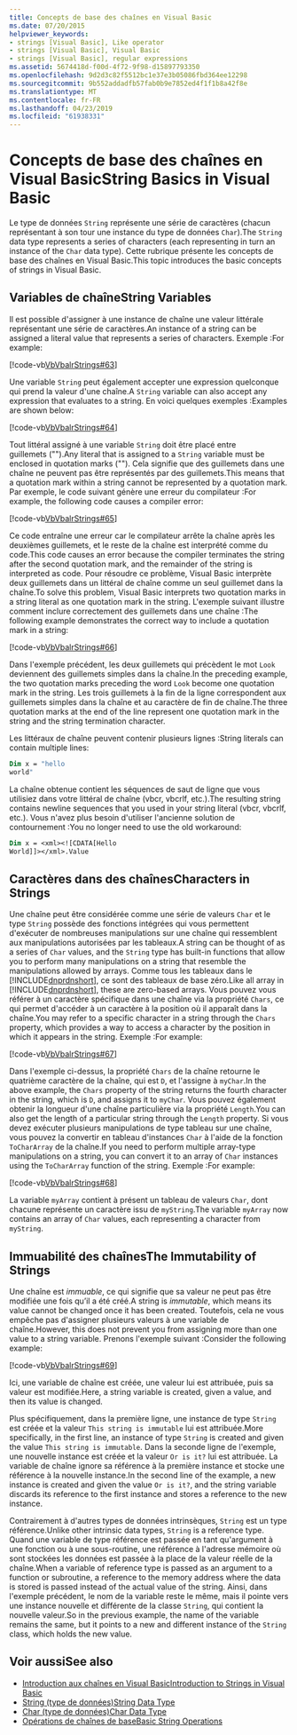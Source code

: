 ```yaml
---
title: Concepts de base des chaînes en Visual Basic
ms.date: 07/20/2015
helpviewer_keywords:
- strings [Visual Basic], Like operator
- strings [Visual Basic], Visual Basic
- strings [Visual Basic], regular expressions
ms.assetid: 5674418d-f00d-4f72-9f98-d15897793350
ms.openlocfilehash: 9d2d3c82f5512bc1e37e3b05086fbd364ee12298
ms.sourcegitcommit: 9b552addadfb57fab0b9e7852ed4f1f1b8a42f8e
ms.translationtype: MT
ms.contentlocale: fr-FR
ms.lasthandoff: 04/23/2019
ms.locfileid: "61938331"
---
```

# <a name="string-basics-in-visual-basic"></a><span data-ttu-id="d3e6d-102">Concepts de base des chaînes en Visual Basic</span><span class="sxs-lookup"><span data-stu-id="d3e6d-102">String Basics in Visual Basic</span></span>
<span data-ttu-id="d3e6d-103">Le type de données `String` représente une série de caractères (chacun représentant à son tour une instance du type de données `Char`).</span><span class="sxs-lookup"><span data-stu-id="d3e6d-103">The `String` data type represents a series of characters (each representing in turn an instance of the `Char` data type).</span></span> <span data-ttu-id="d3e6d-104">Cette rubrique présente les concepts de base des chaînes en Visual Basic.</span><span class="sxs-lookup"><span data-stu-id="d3e6d-104">This topic introduces the basic concepts of strings in Visual Basic.</span></span>  
  
## <a name="string-variables"></a><span data-ttu-id="d3e6d-105">Variables de chaîne</span><span class="sxs-lookup"><span data-stu-id="d3e6d-105">String Variables</span></span>  
 <span data-ttu-id="d3e6d-106">Il est possible d'assigner à une instance de chaîne une valeur littérale représentant une série de caractères.</span><span class="sxs-lookup"><span data-stu-id="d3e6d-106">An instance of a string can be assigned a literal value that represents a series of characters.</span></span> <span data-ttu-id="d3e6d-107">Exemple :</span><span class="sxs-lookup"><span data-stu-id="d3e6d-107">For example:</span></span>  
  
 [!code-vb[VbVbalrStrings#63](~/samples/snippets/visualbasic/VS_Snippets_VBCSharp/VbVbalrStrings/VB/Class2.vb#63)]  
  
 <span data-ttu-id="d3e6d-108">Une variable `String` peut également accepter une expression quelconque qui prend la valeur d'une chaîne.</span><span class="sxs-lookup"><span data-stu-id="d3e6d-108">A `String` variable can also accept any expression that evaluates to a string.</span></span> <span data-ttu-id="d3e6d-109">En voici quelques exemples :</span><span class="sxs-lookup"><span data-stu-id="d3e6d-109">Examples are shown below:</span></span>  
  
 [!code-vb[VbVbalrStrings#64](~/samples/snippets/visualbasic/VS_Snippets_VBCSharp/VbVbalrStrings/VB/Class2.vb#64)]  
  
 <span data-ttu-id="d3e6d-110">Tout littéral assigné à une variable `String` doit être placé entre guillemets ("").</span><span class="sxs-lookup"><span data-stu-id="d3e6d-110">Any literal that is assigned to a `String` variable must be enclosed in quotation marks ("").</span></span> <span data-ttu-id="d3e6d-111">Cela signifie que des guillemets dans une chaîne ne peuvent pas être représentés par des guillemets.</span><span class="sxs-lookup"><span data-stu-id="d3e6d-111">This means that a quotation mark within a string cannot be represented by a quotation mark.</span></span> <span data-ttu-id="d3e6d-112">Par exemple, le code suivant génère une erreur du compilateur :</span><span class="sxs-lookup"><span data-stu-id="d3e6d-112">For example, the following code causes a compiler error:</span></span>  
  
 [!code-vb[VbVbalrStrings#65](~/samples/snippets/visualbasic/VS_Snippets_VBCSharp/VbVbalrStrings/VB/Class2.vb#65)]  
  
 <span data-ttu-id="d3e6d-113">Ce code entraîne une erreur car le compilateur arrête la chaîne après les deuxièmes guillemets, et le reste de la chaîne est interprété comme du code.</span><span class="sxs-lookup"><span data-stu-id="d3e6d-113">This code causes an error because the compiler terminates the string after the second quotation mark, and the remainder of the string is interpreted as code.</span></span> <span data-ttu-id="d3e6d-114">Pour résoudre ce problème, Visual Basic interprète deux guillemets dans un littéral de chaîne comme un seul guillemet dans la chaîne.</span><span class="sxs-lookup"><span data-stu-id="d3e6d-114">To solve this problem, Visual Basic interprets two quotation marks in a string literal as one quotation mark in the string.</span></span> <span data-ttu-id="d3e6d-115">L'exemple suivant illustre comment inclure correctement des guillemets dans une chaîne :</span><span class="sxs-lookup"><span data-stu-id="d3e6d-115">The following example demonstrates the correct way to include a quotation mark in a string:</span></span>  
  
 [!code-vb[VbVbalrStrings#66](~/samples/snippets/visualbasic/VS_Snippets_VBCSharp/VbVbalrStrings/VB/Class2.vb#66)]  
  
 <span data-ttu-id="d3e6d-116">Dans l'exemple précédent, les deux guillemets qui précèdent le mot `Look` deviennent des guillemets simples dans la chaîne.</span><span class="sxs-lookup"><span data-stu-id="d3e6d-116">In the preceding example, the two quotation marks preceding the word `Look` become one quotation mark in the string.</span></span> <span data-ttu-id="d3e6d-117">Les trois guillemets à la fin de la ligne correspondent aux guillemets simples dans la chaîne et au caractère de fin de chaîne.</span><span class="sxs-lookup"><span data-stu-id="d3e6d-117">The three quotation marks at the end of the line represent one quotation mark in the string and the string termination character.</span></span>  
  
 <span data-ttu-id="d3e6d-118">Les littéraux de chaîne peuvent contenir plusieurs lignes :</span><span class="sxs-lookup"><span data-stu-id="d3e6d-118">String literals can contain multiple lines:</span></span>  
  
```vb  
Dim x = "hello  
world"  
```  
  
 <span data-ttu-id="d3e6d-119">La chaîne obtenue contient les séquences de saut de ligne que vous utilisiez dans votre littéral de chaîne (vbcr, vbcrlf, etc.).</span><span class="sxs-lookup"><span data-stu-id="d3e6d-119">The resulting string contains newline sequences that you used in your string literal (vbcr, vbcrlf, etc.).</span></span>  <span data-ttu-id="d3e6d-120">Vous n'avez plus besoin d'utiliser l'ancienne solution de contournement :</span><span class="sxs-lookup"><span data-stu-id="d3e6d-120">You no longer need to use the old workaround:</span></span>  
  
```vb  
Dim x = <xml><![CDATA[Hello  
World]]></xml>.Value  
```  
  
## <a name="characters-in-strings"></a><span data-ttu-id="d3e6d-121">Caractères dans des chaînes</span><span class="sxs-lookup"><span data-stu-id="d3e6d-121">Characters in Strings</span></span>  
 <span data-ttu-id="d3e6d-122">Une chaîne peut être considérée comme une série de valeurs `Char` et le type `String` possède des fonctions intégrées qui vous permettent d'exécuter de nombreuses manipulations sur une chaîne qui ressemblent aux manipulations autorisées par les tableaux.</span><span class="sxs-lookup"><span data-stu-id="d3e6d-122">A string can be thought of as a series of `Char` values, and the `String` type has built-in functions that allow you to perform many manipulations on a string that resemble the manipulations allowed by arrays.</span></span> <span data-ttu-id="d3e6d-123">Comme tous les tableaux dans le [!INCLUDE[dnprdnshort](~/includes/dnprdnshort-md.md)], ce sont des tableaux de base zéro.</span><span class="sxs-lookup"><span data-stu-id="d3e6d-123">Like all array in [!INCLUDE[dnprdnshort](~/includes/dnprdnshort-md.md)], these are zero-based arrays.</span></span> <span data-ttu-id="d3e6d-124">Vous pouvez vous référer à un caractère spécifique dans une chaîne via la propriété `Chars`, ce qui permet d'accéder à un caractère à la position où il apparaît dans la chaîne.</span><span class="sxs-lookup"><span data-stu-id="d3e6d-124">You may refer to a specific character in a string through the `Chars` property, which provides a way to access a character by the position in which it appears in the string.</span></span> <span data-ttu-id="d3e6d-125">Exemple :</span><span class="sxs-lookup"><span data-stu-id="d3e6d-125">For example:</span></span>  
  
 [!code-vb[VbVbalrStrings#67](~/samples/snippets/visualbasic/VS_Snippets_VBCSharp/VbVbalrStrings/VB/Class2.vb#67)]  
  
 <span data-ttu-id="d3e6d-126">Dans l'exemple ci-dessus, la propriété `Chars` de la chaîne retourne le quatrième caractère de la chaîne, qui est `D`, et l'assigne à `myChar`.</span><span class="sxs-lookup"><span data-stu-id="d3e6d-126">In the above example, the `Chars` property of the string returns the fourth character in the string, which is `D`, and assigns it to `myChar`.</span></span> <span data-ttu-id="d3e6d-127">Vous pouvez également obtenir la longueur d'une chaîne particulière via la propriété `Length`.</span><span class="sxs-lookup"><span data-stu-id="d3e6d-127">You can also get the length of a particular string through the `Length` property.</span></span> <span data-ttu-id="d3e6d-128">Si vous devez exécuter plusieurs manipulations de type tableau sur une chaîne, vous pouvez la convertir en tableau d'instances `Char` à l'aide de la fonction `ToCharArray` de la chaîne.</span><span class="sxs-lookup"><span data-stu-id="d3e6d-128">If you need to perform multiple array-type manipulations on a string, you can convert it to an array of `Char` instances using the `ToCharArray` function of the string.</span></span> <span data-ttu-id="d3e6d-129">Exemple :</span><span class="sxs-lookup"><span data-stu-id="d3e6d-129">For example:</span></span>  
  
 [!code-vb[VbVbalrStrings#68](~/samples/snippets/visualbasic/VS_Snippets_VBCSharp/VbVbalrStrings/VB/Class2.vb#68)]  
  
 <span data-ttu-id="d3e6d-130">La variable `myArray` contient à présent un tableau de valeurs `Char`, dont chacune représente un caractère issu de `myString`.</span><span class="sxs-lookup"><span data-stu-id="d3e6d-130">The variable `myArray` now contains an array of `Char` values, each representing a character from `myString`.</span></span>  
  
## <a name="the-immutability-of-strings"></a><span data-ttu-id="d3e6d-131">Immuabilité des chaînes</span><span class="sxs-lookup"><span data-stu-id="d3e6d-131">The Immutability of Strings</span></span>  
 <span data-ttu-id="d3e6d-132">Une chaîne est *immuable*, ce qui signifie que sa valeur ne peut pas être modifiée une fois qu’il a été créé.</span><span class="sxs-lookup"><span data-stu-id="d3e6d-132">A string is *immutable*, which means its value cannot be changed once it has been created.</span></span> <span data-ttu-id="d3e6d-133">Toutefois, cela ne vous empêche pas d'assigner plusieurs valeurs à une variable de chaîne.</span><span class="sxs-lookup"><span data-stu-id="d3e6d-133">However, this does not prevent you from assigning more than one value to a string variable.</span></span> <span data-ttu-id="d3e6d-134">Prenons l'exemple suivant :</span><span class="sxs-lookup"><span data-stu-id="d3e6d-134">Consider the following example:</span></span>  
  
 [!code-vb[VbVbalrStrings#69](~/samples/snippets/visualbasic/VS_Snippets_VBCSharp/VbVbalrStrings/VB/Class2.vb#69)]  
  
 <span data-ttu-id="d3e6d-135">Ici, une variable de chaîne est créée, une valeur lui est attribuée, puis sa valeur est modifiée.</span><span class="sxs-lookup"><span data-stu-id="d3e6d-135">Here, a string variable is created, given a value, and then its value is changed.</span></span>  
  
 <span data-ttu-id="d3e6d-136">Plus spécifiquement, dans la première ligne, une instance de type `String` est créée et la valeur `This string is immutable` lui est attribuée.</span><span class="sxs-lookup"><span data-stu-id="d3e6d-136">More specifically, in the first line, an instance of type `String` is created and given the value `This string is immutable`.</span></span> <span data-ttu-id="d3e6d-137">Dans la seconde ligne de l'exemple, une nouvelle instance est créée et la valeur `Or is it?` lui est attribuée. La variable de chaîne ignore sa référence à la première instance et stocke une référence à la nouvelle instance.</span><span class="sxs-lookup"><span data-stu-id="d3e6d-137">In the second line of the example, a new instance is created and given the value `Or is it?`, and the string variable discards its reference to the first instance and stores a reference to the new instance.</span></span>  
  
 <span data-ttu-id="d3e6d-138">Contrairement à d'autres types de données intrinsèques, `String` est un type référence.</span><span class="sxs-lookup"><span data-stu-id="d3e6d-138">Unlike other intrinsic data types, `String` is a reference type.</span></span> <span data-ttu-id="d3e6d-139">Quand une variable de type référence est passée en tant qu'argument à une fonction ou à une sous-routine, une référence à l'adresse mémoire où sont stockées les données est passée à la place de la valeur réelle de la chaîne.</span><span class="sxs-lookup"><span data-stu-id="d3e6d-139">When a variable of reference type is passed as an argument to a function or subroutine, a reference to the memory address where the data is stored is passed instead of the actual value of the string.</span></span> <span data-ttu-id="d3e6d-140">Ainsi, dans l'exemple précédent, le nom de la variable reste le même, mais il pointe vers une instance nouvelle et différente de la classe `String`, qui contient la nouvelle valeur.</span><span class="sxs-lookup"><span data-stu-id="d3e6d-140">So in the previous example, the name of the variable remains the same, but it points to a new and different instance of the `String` class, which holds the new value.</span></span>  
  
## <a name="see-also"></a><span data-ttu-id="d3e6d-141">Voir aussi</span><span class="sxs-lookup"><span data-stu-id="d3e6d-141">See also</span></span>

- [<span data-ttu-id="d3e6d-142">Introduction aux chaînes en Visual Basic</span><span class="sxs-lookup"><span data-stu-id="d3e6d-142">Introduction to Strings in Visual Basic</span></span>](../../../../visual-basic/programming-guide/language-features/strings/introduction-to-strings.md)
- [<span data-ttu-id="d3e6d-143">String (type de données)</span><span class="sxs-lookup"><span data-stu-id="d3e6d-143">String Data Type</span></span>](../../../../visual-basic/language-reference/data-types/string-data-type.md)
- [<span data-ttu-id="d3e6d-144">Char (type de données)</span><span class="sxs-lookup"><span data-stu-id="d3e6d-144">Char Data Type</span></span>](../../../../visual-basic/language-reference/data-types/char-data-type.md)
- [<span data-ttu-id="d3e6d-145">Opérations de chaînes de base</span><span class="sxs-lookup"><span data-stu-id="d3e6d-145">Basic String Operations</span></span>](../../../../standard/base-types/basic-string-operations.md)
